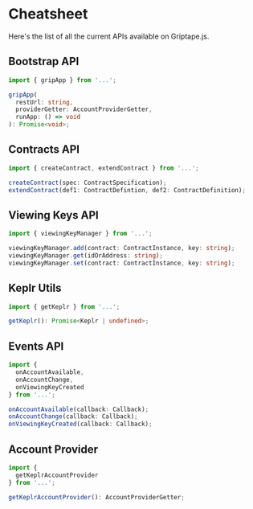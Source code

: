 # Cheatsheet

Here's the list of all the current APIs available on Griptape.js.

## Bootstrap API

```typescript
import { gripApp } from '...';

gripApp(
  restUrl: string,
  providerGetter: AccountProviderGetter,
  runApp: () => void
): Promise<void>;
```

## Contracts API

```typescript
import { createContract, extendContract } from '...';

createContract(spec: ContractSpecification);
extendContract(def1: ContractDefintion, def2: ContractDefinition);
```

## Viewing Keys API

```typescript
import { viewingKeyManager } from '...';

viewingKeyManager.add(contract: ContractInstance, key: string);
viewingKeyManager.get(idOrAddress: string);
viewingKeyManager.set(contract: ContractInstance, key: string);
```

## Keplr Utils

```typescript
import { getKeplr } from '...';

getKeplr(): Promise<Keplr | undefined>;
```

## Events API

```typescript
import {
  onAccountAvailable,
  onAccountChange,
  onViewingKeyCreated
} from '...';

onAccountAvailable(callback: Callback);
onAccountChange(callback: Callback);
onViewingKeyCreated(callback: Callback);
```

## Account Provider

```typescript
import {
  getKeplrAccountProvider
} from '...';

getKeplrAccountProvider(): AccountProviderGetter;
```
